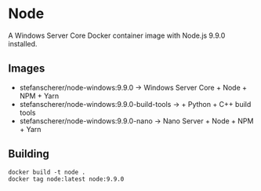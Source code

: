 # Node

A Windows Server Core Docker container image with Node.js 9.9.0 installed.

## Images

- stefanscherer/node-windows:9.9.0 -> Windows Server Core + Node + NPM + Yarn
- stefanscherer/node-windows:9.9.0-build-tools -> + Python + C++ build tools
- stefanscherer/node-windows:9.9.0-nano -> Nano Server + Node + NPM + Yarn

## Building

```
docker build -t node .
docker tag node:latest node:9.9.0
```
